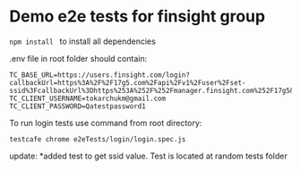 # Demo e2e tests for finsight group

```npm install ```
to install all dependencies



.env file in root folder should contain:
```
TC_BASE_URL=https://users.finsight.com/login?callbackUrl=https%3A%2F%2F17g5.com%2Fapi%2Fv1%2Fuser%2Fset-ssid%3FcallbackUrl%3Dhttps%253A%252F%252Fmanager.finsight.com%252F17g5&tenant=17g5
TC_CLIENT_USERNAME=tokarchukm@gmail.com
TC_CLIENT_PASSWORD=Qatestpassword1
```

To run login tests use command from root directory:
```
testcafe chrome e2eTests/login/login.spec.js 
```

update: *added test to get ssid value. Test is located at random tests folder
